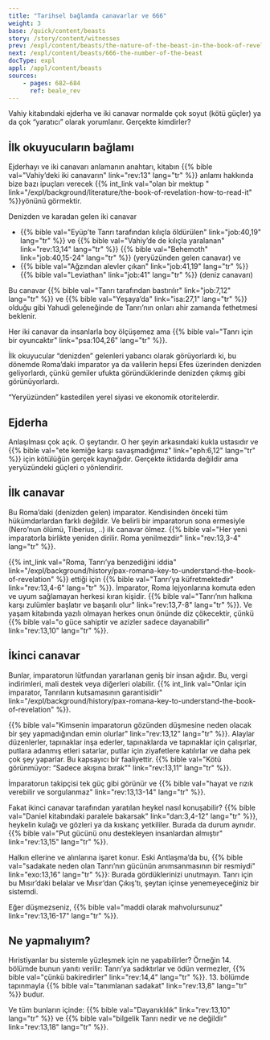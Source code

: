 ```yaml
---
title: "Tarihsel bağlamda canavarlar ve 666"
weight: 3
base: /quick/content/beasts
story: /story/content/witnesses
prev: /expl/content/beasts/the-nature-of-the-beast-in-the-book-of-revelation
next: /expl/content/beasts/666-the-number-of-the-beast
docType: expl
appl: /appl/content/beasts
sources: 
    - pages: 682–684
      ref: beale_rev
---
```


Vahiy kitabındaki ejderha ve iki canavar normalde çok soyut (kötü güçler) ya da çok “yaratıcı” olarak yorumlanır. Gerçekte kimdirler?

## İlk okuyucuların bağlamı

<a name="b8d0"></a>
Ejderhayı ve iki canavarı anlamanın anahtarı, kitabın {{% bible val="Vahiy’deki iki canavarın" link="rev:13" lang="tr" %}} anlamı hakkında bize bazı ipuçları verecek {{% int_link val="olan bir mektup " link="/expl/background/literature/the-book-of-revelation-how-to-read-it" %}}yönünü görmektir.

Denizden ve karadan gelen iki canavar

- {{% bible val="Eyüp’te Tanrı tarafından kılıçla öldürülen" link="job:40,19" lang="tr" %}} ve {{% bible val="Vahiy’de de kılıçla yaralanan" link="rev:13,14" lang="tr" %}} {{% bible val="Behemoth" link="job:40,15-24" lang="tr" %}} (yeryüzünden gelen canavar) ve
- {{% bible val="Ağzından alevler çıkan" link="job:41,19" lang="tr" %}} {{% bible val="Leviathan" link="job:41" lang="tr" %}} (deniz canavarı)

Bu canavar {{% bible val="Tanrı tarafından bastırılır" link="job:7,12" lang="tr" %}} ve {{% bible val="Yeşaya’da" link="isa:27,1" lang="tr" %}} olduğu gibi Yahudi geleneğinde de Tanrı’nın onları ahir zamanda fethetmesi beklenir.

Her iki canavar da insanlarla boy ölçüşemez ama {{% bible val="Tanrı için bir oyuncaktır" link="psa:104,26" lang="tr" %}}.

İlk okuyucular “denizden” gelenleri yabancı olarak görüyorlardı ki, bu dönemde Roma’daki imparator ya da valilerin hepsi Efes üzerinden denizden geliyorlardı, çünkü gemiler ufukta göründüklerinde denizden çıkmış gibi görünüyorlardı.

“Yeryüzünden” kastedilen yerel siyasi ve ekonomik otoritelerdir.

## Ejderha

<a name="744e"></a>
Anlaşılması çok açık. O şeytandır. O her şeyin arkasındaki kukla ustasıdır ve {{% bible val="ete kemiğe karşı savaşmadığımız" link="eph:6,12" lang="tr" %}} için kötülüğün gerçek kaynağıdır. Gerçekte iktidarda değildir ama yeryüzündeki güçleri o yönlendirir.

## İlk canavar

<a name="f803"></a>
Bu Roma’daki (denizden gelen) imparator. Kendisinden önceki tüm hükümdarlardan farklı değildir. Ve belirli bir imparatorun sona ermesiyle (Nero’nun ölümü, Tiberius, ..) ilk canavar ölmez. {{% bible val="Her yeni imparatorla birlikte yeniden dirilir. Roma yenilmezdir" link="rev:13,3-4" lang="tr" %}}.

{{% int_link val="Roma, Tanrı’ya benzediğini iddia" link="/expl/background/history/pax-romana-key-to-understand-the-book-of-revelation" %}} ettiği için {{% bible val="Tanrı’ya küfretmektedir" link="rev:13,4-6" lang="tr" %}}. İmparator, Roma lejyonlarına komuta eden ve uyum sağlamayan herkesi kıran kişidir. {{% bible val="Tanrı’nın halkına karşı zulümler başlatır ve başarılı olur" link="rev:13,7-8" lang="tr" %}}. Ve yaşam kitabında yazılı olmayan herkes onun önünde diz çökecektir, çünkü {{% bible val="o güce sahiptir ve azizler sadece dayanabilir" link="rev:13,10" lang="tr" %}}.

## İkinci canavar

<a name="929e"></a>
Bunlar, imparatorun lütfundan yararlanan geniş bir insan ağıdır. Bu, vergi indirimleri, mali destek veya diğerleri olabilir. {{% int_link val="Onlar için imparator, Tanrıların kutsamasının garantisidir" link="/expl/background/history/pax-romana-key-to-understand-the-book-of-revelation" %}}.

{{% bible val="Kimsenin imparatorun gözünden düşmesine neden olacak bir şey yapmadığından emin olurlar" link="rev:13,12" lang="tr" %}}. Alaylar düzenlerler, tapınaklar inşa ederler, tapınaklarda ve tapınaklar için çalışırlar, putlara adanmış etleri satarlar, putlar için ziyafetlere katılırlar ve daha pek çok şey yaparlar. Bu kapsayıcı bir faaliyettir. {{% bible val="Kötü görünmüyor: “Sadece akışına bırak”" link="rev:13,11" lang="tr" %}}.

İmparatorun takipçisi tek güç gibi görünür ve {{% bible val="hayat ve rızık verebilir ve sorgulanmaz" link="rev:13,13-14" lang="tr" %}}.

Fakat ikinci canavar tarafından yaratılan heykel nasıl konuşabilir? {{% bible val="Daniel kitabındaki paralele bakarsak" link="dan:3,4-12" lang="tr" %}}, heykelin kulağı ve gözleri ya da kıskanç yetkililer. Burada da durum aynıdır. {{% bible val="Put gücünü onu destekleyen insanlardan almıştır" link="rev:13,15" lang="tr" %}}.

Halkın ellerine ve alınlarına işaret konur. Eski Antlaşma’da bu, {{% bible val="sadakate neden olan Tanrı’nın gücünün anımsanmasının bir resmiydi" link="exo:13,16" lang="tr" %}}: Burada gördüklerinizi unutmayın. Tanrı için bu Mısır’daki belalar ve Mısır’dan Çıkış’tı, şeytan içinse yenemeyeceğiniz bir sistemdi.

Eğer düşmezseniz, {{% bible val="maddi olarak mahvolursunuz" link="rev:13,16-17" lang="tr" %}}.

## Ne yapmalıyım?

<a name="93e3"></a>
Hıristiyanlar bu sistemle yüzleşmek için ne yapabilirler? Örneğin 14. bölümde bunun yanıtı verilir: Tanrı’ya sadıktırlar ve ödün vermezler, {{% bible val="çünkü bakiredirler" link="rev:14,4" lang="tr" %}}. 13. bölümde tapınmayla {{% bible val="tanımlanan sadakat" link="rev:13,8" lang="tr" %}} budur.

Ve tüm bunların içinde: {{% bible val="Dayanıklılık" link="rev:13,10" lang="tr" %}} ve {{% bible val="bilgelik Tanrı nedir ve ne değildir" link="rev:13,18" lang="tr" %}}.
